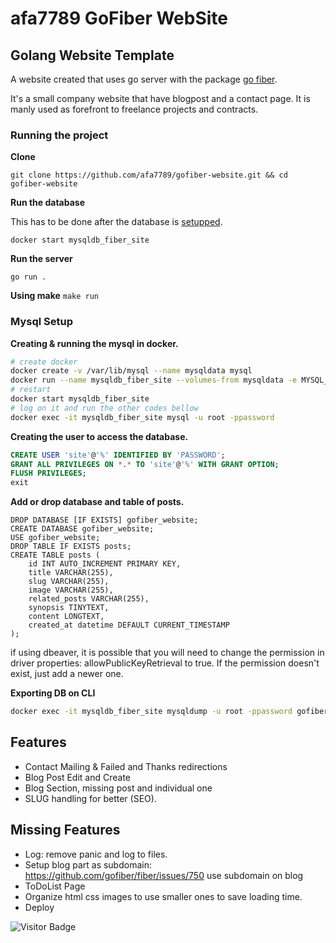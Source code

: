 # afa7789 GoFiber WebSite
## Golang Website Template

A website created that uses go server with the package [go fiber](https://gofiber.io/).

It's a small company website that have blogpost and a contact page.
It is manly used as forefront to freelance projects and contracts.

### Running the project

__Clone__

`git clone https://github.com/afa7789/gofiber-website.git && cd gofiber-website`

__Run the database__

This has to be done after the database is [setupped](#mysql-setup).

`docker start mysqldb_fiber_site`

__Run the server__

`go run .`

__Using make__
`make run`

### Mysql Setup

__Creating & running the mysql in docker.__
```sh
# create docker
docker create -v /var/lib/mysql --name mysqldata mysql
docker run --name mysqldb_fiber_site --volumes-from mysqldata -e MYSQL_ROOT_PASSWORD=password -p 3306:3306 -d mysql:latest
# restart
docker start mysqldb_fiber_site
# log on it and run the other codes bellow
docker exec -it mysqldb_fiber_site mysql -u root -ppassword
```

__Creating the user to access the database.__
```sql
CREATE USER 'site'@'%' IDENTIFIED BY 'PASSWORD';
GRANT ALL PRIVILEGES ON *.* TO 'site'@'%' WITH GRANT OPTION;
FLUSH PRIVILEGES;
exit
```

__Add or drop database and table of posts.__
```
DROP DATABASE [IF EXISTS] gofiber_website;
CREATE DATABASE gofiber_website;
USE gofiber_website;
DROP TABLE IF EXISTS posts;
CREATE TABLE posts (
    id INT AUTO_INCREMENT PRIMARY KEY,
    title VARCHAR(255),
    slug VARCHAR(255),
    image VARCHAR(255),
    related_posts VARCHAR(255),
    synopsis TINYTEXT,
    content LONGTEXT,
    created_at datetime DEFAULT CURRENT_TIMESTAMP
);
```

if using dbeaver, it is possible that you will need to change the permission in driver properties: allowPublicKeyRetrieval to true. If the permission doesn't exist, just add a newer one.

__Exporting DB on CLI__

```sh
docker exec -it mysqldb_fiber_site mysqldump -u root -ppassword gofiber_website > dump.sql
```

## Features
- Contact Mailing & Failed and Thanks redirections
- Blog Post Edit and Create
- Blog Section, missing post and individual one
- SLUG handling for better (SEO).

## Missing Features
- Log: remove panic and log to files.
- Setup blog part as subdomain: https://github.com/gofiber/fiber/issues/750 use subdomain on blog
- ToDoList Page
- Organize html css images to use smaller ones to save loading time.
- Deploy

![Visitor Badge](https://visitor-badge.laobi.icu/badge?page_id=afa7789.gofiber-website)
